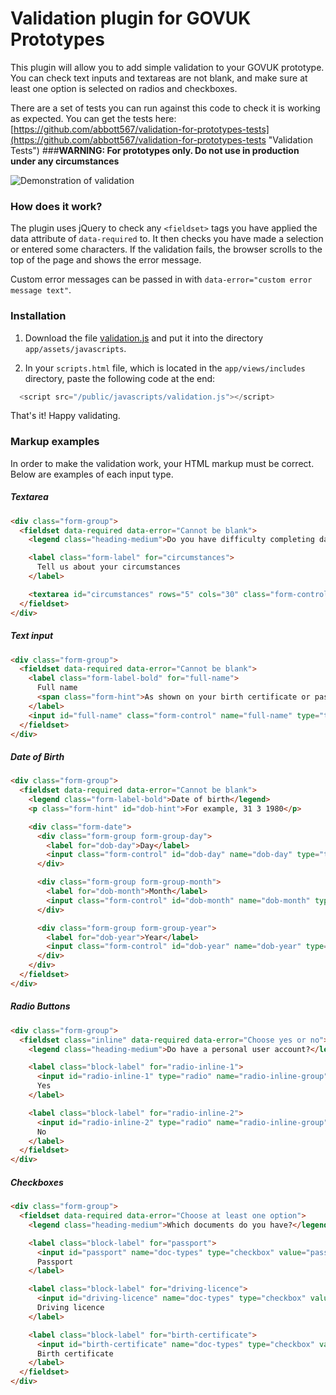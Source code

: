 # Validation plugin for GOVUK Prototypes

This plugin will allow you to add simple validation to your GOVUK prototype. You can check text inputs and textareas are not blank, and make sure at least one option is selected on radios and checkboxes.

There are a set of tests you can run against this code to check it is working as expected. You can get the tests here:
[https://github.com/abbott567/validation-for-prototypes-tests](https://github.com/abbott567/validation-for-prototypes-tests "Validation Tests")
###**WARNING: For prototypes only. Do not use in production under any circumstances**

![Demonstration of validation](https://raw.githubusercontent.com/abbott567/validation-for-prototypes/images/images/validation.gif "Validation Demonstration")


### How does it work?

The plugin uses jQuery to check any `<fieldset>` tags you have applied the data attribute of `data-required` to. It then checks you have made a selection or entered some characters. If the validation fails, the browser scrolls to the top of the page and shows the error message.

Custom error messages can be passed in with `data-error="custom error message text"`.

### Installation

1) Download the file [validation.js](https://github.com/abbott567/validation-for-prototypes/blob/master/validation.js) and put it into the directory `app/assets/javascripts`. 

2) In your `scripts.html` file, which is located in the `app/views/includes` directory, paste the following code at the end:

``` javascript
  <script src="/public/javascripts/validation.js"></script>
```
That's it! Happy validating.

### Markup examples

In order to make the validation work, your HTML markup must be correct. Below are examples of each input type.

##### Textarea

``` html
<div class="form-group">
  <fieldset data-required data-error="Cannot be blank">
    <legend class="heading-medium">Do you have difficulty completing daily activities</legend>

    <label class="form-label" for="circumstances">
      Tell us about your circumstances
    </label>

    <textarea id="circumstances" rows="5" cols="30" class="form-control" name="circumstances"></textarea>
  </fieldset>
</div>
```

##### Text input

``` html
<div class="form-group">
  <fieldset data-required data-error="Cannot be blank">
    <label class="form-label-bold" for="full-name">
      Full name
      <span class="form-hint">As shown on your birth certificate or passport</span>
    </label>
    <input id="full-name" class="form-control" name="full-name" type="text">
  </fieldset>
</div>
```

##### Date of Birth

``` html
<div class="form-group">
  <fieldset data-required data-error="Cannot be blank">
    <legend class="form-label-bold">Date of birth</legend>
    <p class="form-hint" id="dob-hint">For example, 31 3 1980</p>

    <div class="form-date">
      <div class="form-group form-group-day">
        <label for="dob-day">Day</label>
        <input class="form-control" id="dob-day" name="dob-day" type="text" pattern="[0-9]*" min="0" max="31" aria-describedby="dob-hint">
      </div>

      <div class="form-group form-group-month">
        <label for="dob-month">Month</label>
        <input class="form-control" id="dob-month" name="dob-month" type="text" pattern="[0-9]*" min="0" max="12">
      </div>

      <div class="form-group form-group-year">
        <label for="dob-year">Year</label>
        <input class="form-control" id="dob-year" name="dob-year" type="text" pattern="[0-9]*" min="0" max="2016">
      </div>
    </div>
  </fieldset>
</div>
```

##### Radio Buttons

``` html
<div class="form-group">
  <fieldset class="inline" data-required data-error="Choose yes or no">
    <legend class="heading-medium">Do have a personal user account?</legend>

    <label class="block-label" for="radio-inline-1">
      <input id="radio-inline-1" type="radio" name="radio-inline-group" value="Yes">
      Yes
    </label>

    <label class="block-label" for="radio-inline-2">
      <input id="radio-inline-2" type="radio" name="radio-inline-group" value="No">
      No
    </label>
  </fieldset>
</div>
```

##### Checkboxes

``` html
<div class="form-group">
  <fieldset data-required data-error="Choose at least one option">
    <legend class="heading-medium">Which documents do you have?</legend>

    <label class="block-label" for="passport">
      <input id="passport" name="doc-types" type="checkbox" value="passport">
      Passport
    </label>

    <label class="block-label" for="driving-licence">
      <input id="driving-licence" name="doc-types" type="checkbox" value="driving-licence">
      Driving licence
    </label>

    <label class="block-label" for="birth-certificate">
      <input id="birth-certificate" name="doc-types" type="checkbox" value="birth-certificate">
      Birth certificate
    </label>
  </fieldset>
</div>
```

